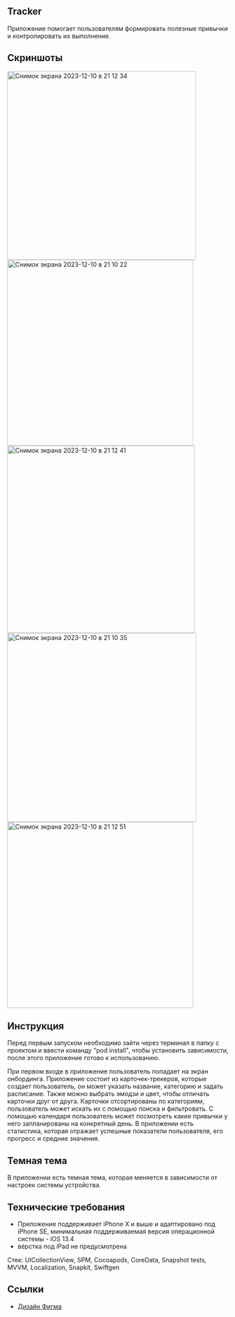 ## **Tracker**

Приложение помогает пользователям формировать полезные привычки и контролировать их выполнение.

## **Скриншоты**

<img width="430" alt="Снимок экрана 2023-12-10 в 21 12 34" src="https://github.com/vadamask/Tracker/assets/53489821/db614379-3cca-4dae-af58-4032b479fdd5">
<img width="424" alt="Снимок экрана 2023-12-10 в 21 10 22" src="https://github.com/vadamask/Tracker/assets/53489821/cf0dc666-ab14-4583-9272-c1a306023580">
<img width="427" alt="Снимок экрана 2023-12-10 в 21 12 41" src="https://github.com/vadamask/Tracker/assets/53489821/9fd74680-eef3-4045-a79a-a1badc1f01f9">
<img width="431" alt="Снимок экрана 2023-12-10 в 21 10 35" src="https://github.com/vadamask/Tracker/assets/53489821/693a181c-508b-48e8-9cb5-1bcf4dae5f54">
<img width="424" alt="Снимок экрана 2023-12-10 в 21 12 51" src="https://github.com/vadamask/Tracker/assets/53489821/1525ab0b-6e6c-4d09-bbcb-3859f6661242">


## **Инструкция**

Перед первым запуском необходимо зайти через терминал в папку с проектом и ввести команду "pod install", чтобы установить зависимости, после этого приложение готово к использованию.

При первом входе в приложение пользователь попадает на экран онбординга. Приложение состоит из карточек-трекеров, которые создает пользователь, он может указать название, категорию и задать расписание. Также можно выбрать эмодзи и цвет, чтобы отличать карточки друг от друга. Карточки отсортированы по категориям, пользователь может искать их с помощью поиска и фильтровать. С помощью календаря пользователь может посмотреть какие привычки у него запланированы на конкретный день. В приложении есть статистика, которая отражает успешные показатели пользователя, его прогресс и средние значения.

## **Темная тема**

В приложении есть темная тема, которая меняется в зависимости от настроек системы устройства.

## **Технические требования**

- Приложение поддерживает iPhone X и выше и адаптировано под iPhone SE, минимальная поддерживаемая версия операционной системы - iOS 13.4
- вёрстка под iPad не предусмотрена

Стек: UICollectionView, SPM, Cocoapods, CoreData, Snapshot tests, MVVM, Localization, Snapkit, Swiftgen

## **Ссылки**

- [Дизайн Фигма](https://www.figma.com/file/gONgrq8Q5PfEs1LUo7KX4h/Tracker?type=design&node-id=0-1&mode=design)
